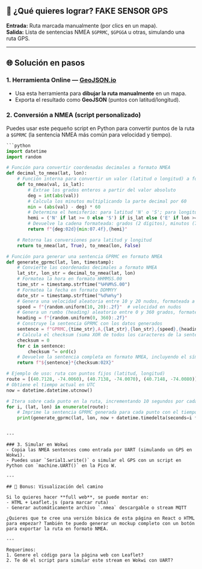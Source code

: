 
## 🔧 ¿Qué quieres lograr?  FAKE SENSOR GPS

**Entrada:** Ruta marcada manualmente (por clics en un mapa).  
**Salida:** Lista de sentencias NMEA `$GPRMC`, `$GPGGA` u otras, simulando una ruta GPS.

---

## 🌐 Solución en pasos

### 1. Herramienta Online — [GeoJSON.io](https://geojson.io)
- Usa esta herramienta para **dibujar la ruta manualmente** en un mapa.
- Exporta el resultado como **GeoJSON** (puntos con latitud/longitud).

### 2. Conversión a NMEA (script personalizado)
Puedes usar este pequeño script en Python para convertir puntos de la ruta a `$GPRMC` (la sentencia NMEA más común para velocidad y tiempo).

```python
```python
import datetime
import random

# Función para convertir coordenadas decimales a formato NMEA
def decimal_to_nmea(lat, lon):
    # Función interna para convertir un valor (latitud o longitud) a formato NMEA
    def to_nmea(val, is_lat):
        # Extrae los grados enteros a partir del valor absoluto
        deg = int(abs(val))
        # Calcula los minutos multiplicando la parte decimal por 60
        min = (abs(val) - deg) * 60
        # Determina el hemisferio: para latitud 'N' o 'S'; para longitud 'E' o 'W'
        hemi = ('N' if lat >= 0 else 'S') if is_lat else ('E' if lon >= 0 else 'W')
        # Devuelve la cadena formateada: grados (2 dígitos), minutos (7.4f) y el hemisferio
        return f"{deg:02d}{min:07.4f},{hemi}"

    # Retorna las conversiones para latitud y longitud
    return to_nmea(lat, True), to_nmea(lon, False)

# Función para generar una sentencia GPRMC en formato NMEA
def generate_gprmc(lat, lon, timestamp):
    # Convierte las coordenadas decimales a formato NMEA
    lat_str, lon_str = decimal_to_nmea(lat, lon)
    # Formatea la hora en formato HHMMSS.00
    time_str = timestamp.strftime("%H%M%S.00")
    # Formatea la fecha en formato DDMMYY
    date_str = timestamp.strftime("%d%m%y")
    # Genera una velocidad aleatoria entre 10 y 20 nudos, formateada a dos decimales
    speed = f"{random.uniform(10, 20):.2f}"  # velocidad en nudos
    # Genera un rumbo (heading) aleatorio entre 0 y 360 grados, formateado a dos decimales
    heading = f"{random.uniform(0, 360):.2f}"
    # Construye la sentencia GPRMC con los datos generados
    sentence = f"GPRMC,{time_str},A,{lat_str},{lon_str},{speed},{heading},{date_str},,,A"
    # Calcula el checksum (suma XOR de todos los caracteres de la sentencia)
    checksum = 0
    for c in sentence:
        checksum ^= ord(c)
    # Devuelve la sentencia completa en formato NMEA, incluyendo el símbolo '$' y el checksum en hexadecimal
    return f"${sentence}*{checksum:02X}"

# Ejemplo de uso: ruta con puntos fijos (latitud, longitud)
route = [(40.7128, -74.0060), (40.7138, -74.0070), (40.7148, -74.0080)]
# Obtiene el tiempo actual en UTC
now = datetime.datetime.utcnow()

# Itera sobre cada punto en la ruta, incrementando 10 segundos por cada punto
for i, (lat, lon) in enumerate(route):
    # Imprime la sentencia GPRMC generada para cada punto con el tiempo ajustado
    print(generate_gprmc(lat, lon, now + datetime.timedelta(seconds=i * 10)))
```
```

---

### 3. Simular en Wokwi
- Copia las NMEA sentences como entrada por UART (simulando un GPS en Wokwi).
- Puedes usar `Serial1.write()` o simular el GPS con un script en Python con `machine.UART()` en la Pico W.

---

## 🧪 Bonus: Visualización del camino

Si lo quieres hacer **full web**, se puede montar en:
- HTML + Leaflet.js (para marcar ruta)
- Generar automáticamente archivo `.nmea` descargable o stream MQTT

¿Quieres que te cree una versión básica de esta página en React o HTML para empezar? También te puedo generar un mockup completo con un botón para exportar la ruta en formato NMEA.

---

Requerimos:
1. Genere el código para la página web con Leaflet?
2. Te dé el script para simular este stream en Wokwi con UART?



